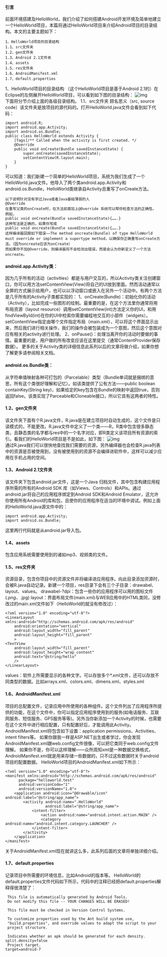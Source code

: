 #### 引言
前面环境搭建及HelloWorld，我们介绍了如何搭建Android开发环境及简单地建立一个HelloWorld项目，本篇将通过HelloWorld项目来介绍Android项目的目录结构。本文的主要主题如下：
```  
1、HelloWorld项目的目录结构
1.1、src文件夹
1.2、gen文件夹
1.3、Android 2.1文件夹
1.4、assets 
1.5、res文件夹
1.6、AndroidManifest.xml
1.7、default.properties
```
1、HelloWorld项目的目录结构
（这个HelloWorld项目是基于Android 2.1的）在Eclipse的左侧展开HelloWorld项目，可以看到如下图的目录结构：
![img](P)  
下面将分节介绍上面的各级目录结构。
1.1、src文件夹
顾名思义（src, source code）该文件夹是放项目的源代码的。打开HelloWorld.java文件会看到如下代码：
```  
import android.R;
import android.app.Activity;
import android.os.Bundle;
public class HelloWorld extends Activity {
	[Tags]/** Called when the activity is first created. */
	@Override
	public void onCreate(Bundle savedInstanceState) {
		super.onCreate(savedInstanceState);
		setContentView(R.layout.main);
	}
}
```
可以知道：我们新建一个简单的HelloWorld项目，系统为我们生成了一个HelloWorld.java文件。他导入了两个类android.app.Activity和android.os.Bundle，HelloWorld类继承自Activity且重写了onCreate方法。
```  
以下说明针对没有学过Java或者Java基础薄弱的人
@Override
在重写父类的onCreate时，在方法前面加上@Override 系统可以帮你检查方法的正确性。
例如，
public void onCreate(Bundle savedInstanceState){…….}
这种写法是正确的，如果你写成
public void oncreate(Bundle savedInstanceState){…….}
这样编译器回报如下错误——The method oncreate(Bundle) of type HelloWorld must override or implement a supertype method，以确保你正确重写onCreate方法。（因为oncreate应该为onCreate）
而如果你不加@Override，则编译器将不会检测出错误，而是会认为你新定义了一个方法oncreate。
```
#### android.app.Activity类：
因为几乎所有的活动（activities）都是与用户交互的，所以Activity类关注创建窗口，你可以用方法setContentView(View)将自己的UI放到里面。然而活动通常以全屏的方式展示给用户，也可以以浮动窗口或嵌入在另外一个活动中。有两个方法是几乎所有的Activity子类都实现的：
1、onCreate(Bundle)：初始化你的活动（Activity），比如完成一些图形的绘制。最重要的是，在这个方法里你通常将用布局资源（layout resource）调用setContentView(int)方法定义你的UI，和用findViewById(int)在你的UI中检索你需要编程地交互的小部件（widgets）。setContentView指定由哪个文件指定布局（main.xml），可以将这个界面显示出来，然后我们进行相关操作，我们的操作会被包装成为一个意图，然后这个意图对应有相关的activity进行处理。
2、onPause()：处理当离开你的活动时要做的事情。最重要的是，用户做的所有改变应该在这里提交（通常ContentProvider保存数据）。
更多的关于Activity类的详细信息此系列以后的文章将做介绍，如果你想了解更多请参阅相关文档。
#### android.os.Bundle类：
从字符串值映射各种可打包的（Parcelable）类型（Bundle单词就是捆绑的意思，所有这个类很好理解和记忆）。如该类提供了公有方法——public boolean containKey(String key)，如果给定的key包含在Bundle的映射中返回true，否则返回false。该类实现了Parceable和Cloneable接口，所以它具有这两者的特性。
#### 1.2、gen文件夹
该文件夹下面有个R.java文件，R.java是在建立项目时自动生成的，这个文件是只读模式的，不能更改。R.java文件中定义了一个类——R，R类中包含很多静态类，且静态类的名字都与res中的一个名字对应，即R类定义该项目所有资源的索引。看我们的HelloWorld项目是不是如此，如下图：
![img](P)  
通过R.java我们可以很快地查找我们需要的资源，另外编绎器也会检查R.java列表中的资源是否被使用到，没有被使用到的资源不会编绎进软件中，这样可以减少应用在手机占用的空间。
#### 1.3、Android 2.1文件夹
该文件夹下包含android.jar文件，这是一个Java 归档文件，其中包含构建应用程序所需的所有的Android SDK 库（如Views、Controls）和APIs。通过android.jar将自己的应用程序绑定到Android SDK和Android Emulator，这允许你使用所有Android的库和包，且使你的应用程序在适当的环境中调试。例如上面的HelloWorld.java源文件中的：
```  
import android.app.Activity;
import android.os.Bundle;
```
这里两行代码就是从android.jar导入包。
#### 1.4、assets
包含应用系统需要使用到的诸如mp3、视频类的文件。
#### 1.5、res文件夹
资源目录，包含你项目中的资源文件并将编译进应用程序。向此目录添加资源时，会被R.java自动记录。新建一个项目，res目录下会有三个子目录：drawabel、layout、values。
drawabel-?dpi：包含一些你的应用程序可以用的图标文件(*.png、*.jpg)
layout：界面布局文件(main.xml)与WEB应用中的HTML类同，没修改过的main.xml文件如下（HelloWorld的就没有修改过）：
```  
<?xml version="1.0" encoding="utf-8"?>
<LinearLayout xmlns:android="http://schemas.android.com/apk/res/android"
    android:orientation="vertical"
    android:layout_width="fill_parent"
    android:layout_height="fill_parent"
    >
<TextView  
    android:layout_width="fill_parent"
    android:layout_height="wrap_content"
    android:text="@string/hello"
    />
</LinearLayout>
```
values：软件上所需要显示的各种文字。可以存放多个*.xml文件，还可以存放不同类型的数据。比如arrays.xml、colors.xml、dimens.xml、styles.xml
#### 1.6、AndroidManifest.xml
项目的总配置文件，记录应用中所使用的各种组件。这个文件列出了应用程序所提供的功能，在这个文件中，你可以指定应用程序使用到的服务(如电话服务、互联网服务、短信服务、GPS服务等等)。另外当你新添加一个Activity的时候，也需要在这个文件中进行相应配置，只有配置好后，才能调用此Activity。AndroidManifest.xml将包含如下设置：application permissions、Activities、intent filters等。
如果你跟我一样是ASP.NET出生或者学过，你会发现AndroidManifest.xml跟web.config文件很像，可以把它类同于web.config文件理解。
如果你不是，你可以这样理解——众所周知xml是一种数据交换格式，AndroidManifest.xml就是用来存储一些数据的，只不过这些数据时关于android项目的配置数据。
HelloWorld项目的AndroidManifest.xml如下所示：
```  
<?xml version="1.0" encoding="utf-8"?>
<manifest xmlns:android="http://schemas.android.com/apk/res/android"
      package="helloworld.test"
      android:versionCode="1"
      android:versionName="1.0">
    <application android:icon="@drawable/icon" android:label="@string/app_name">
        <activity android:name=".HelloWorld"
                  android:label="@string/app_name">
            <intent-filter>
                <action android:name="android.intent.action.MAIN" />
                <category android:name="android.intent.category.LAUNCHER" />
            </intent-filter>
        </activity>
    </application>
</manifest> 
```
关于AndroidManifest.xml现在就讲这么多，此系列后面的文章将单独详细介绍。
#### 1.7、default.properties
记录项目中所需要的环境信息，比如Android的版本等。 HelloWorld的default.properties文件代码如下所示，代码中的注释已经把default.properties解释得很清楚了：
```  
 This file is automatically generated by Android Tools.
 Do not modify this file -- YOUR CHANGES WILL BE ERASED!
 
 This file must be checked in Version Control Systems.
 
 To customize properties used by the Ant build system use,
 "build.properties", and override values to adapt the script to your
 project structure.

 Indicates whether an apk should be generated for each density.
split.density=false
 Project target.
target=android-7
```